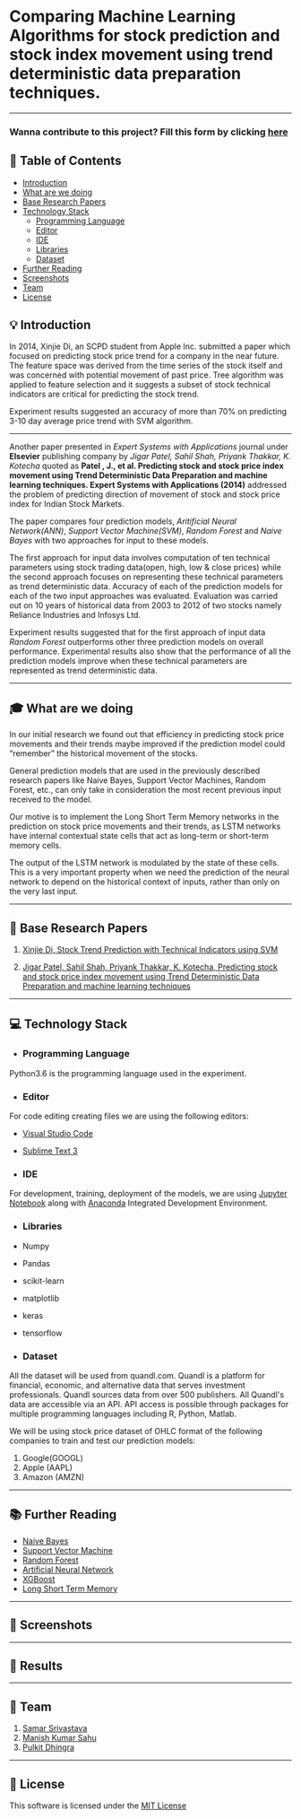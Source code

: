 # Comparing Machine Learning Algorithms for stock prediction and stock index movement using trend deterministic data preparation techniques.

---

### Wanna contribute to this project? Fill this form by clicking [here](https://goo.gl/forms/oSrfaoRh5A5RbhTB2)

## 🚩 Table of Contents
- [Introduction](#-introduction)
- [What are we doing](#what-are-we-doing)
- [Base Research Papers](#-base-research-papers)
- [Technology Stack](#-technology-stack)
	- [Programming Language](#programming-language)
    - [Editor](#editor)
    - [IDE](#ide)
    - [Libraries](#libraries)
    - [Dataset](#dataset)
- [Further Reading](#-further-reading)
- [Screenshots](#-screenshots)
- [Team](#-team)
- [License](#-license)


## 💡 Introduction
In 2014, Xinjie Di, an SCPD student from Apple Inc. submitted a paper which focused on predicting stock price trend for a company in the near future. The feature space was derived from the time series of the stock itself and was concerned with potential movement of past price. Tree algorithm was applied to feature selection and it suggests a subset of stock technical indicators are critical for predicting the stock trend.

Experiment results suggested an accuracy of more than 70% on predicting 3-10 day average price trend with SVM algorithm.

***

Another paper presented in *Expert Systems with Applications* journal under __Elsevier__ publishing company by *Jigar Patel, Sahil Shah, Priyank Thakkar, K. Kotecha* quoted as __Patel , J., et al. Predicting stock and stock price index movement using Trend Deterministic Data Preparation and machine
learning techniques. Expert Systems with Applications (2014)__ addressed the problem of predicting direction of movement of stock and stock price index for Indian Stock Markets.

The paper compares four prediction models, *Aritificial Neural Network(ANN)*, *Support Vector Machine(SVM)*, *Random Forest* and *Naive Bayes* with two approaches for input to these models.

The first approach for input data involves computation of ten technical parameters using stock trading data(open, high, low & close prices) while the second approach focuses on representing these technical parameters as trend deterministic data. Accuracy of each of the prediction models for each of the two input approaches was evaluated. Evaluation was carried out on 10 years of historical data from 2003 to 2012 of two stocks namely Reliance Industries and Infosys Ltd.

Experiment results suggested that for the first approach of input data *Random Forest* outperforms other three prediction models on overall performance. Experimental results also show that the performance of all the prediction models improve when these technical parameters are represented as trend deterministic data.

***

## 🎓 What are we doing

In our initial research we found out that efficiency in predicting stock price movements and their trends maybe improved if the prediction model could “remember” the historical movement of the stocks.

General prediction models that are used in the previously described research papers like Naive Bayes, Support Vector Machines, Random Forest, etc., can only take in consideration the most recent previous input received to the model.

Our motive is to implement the Long Short Term Memory networks in the prediction on stock price movements and their trends, as LSTM networks have  internal contextual state cells that act as long-term or short-term memory cells.

The output of the LSTM network is modulated by the state of these cells. This is a very important property when we need the prediction of the neural network to depend on the historical context of inputs, rather than only on the very last input.

***


## 📙 Base Research Papers

1. [Xinjie Di, Stock Trend Prediction with Technical Indicators using SVM](https://drive.google.com/file/d/16UR4ixLFIvLkimLu5G3Mc_jr3sDVa-0e/view?usp=sharing)

2. [Jigar Patel, Sahil Shah, Priyank Thakkar, K. Kotecha, Predicting stock and stock price index movement using Trend Deterministic Data Preparation and machine learning techniques](https://drive.google.com/file/d/1PJA8xqVKFXLMcQmhvBWS7Huw6ab-AX6h/view?usp=sharing)

***

## 💻 Technology Stack

* ### Programming Language

Python3.6 is the programming language used in the experiment.

* ### Editor

For code editing creating files we are using the following editors:
* [Visual Studio Code](https://code.visualstudio.com/)
* [Sublime Text 3](https://www.sublimetext.com/3)

* ### IDE

For development, training, deployment of the models, we are using [Jupyter Notebook](http://jupyter.org/) along with [Anaconda](https://www.anaconda.com/) Integrated Development Environment.

* ### Libraries

* Numpy
* Pandas
* scikit-learn
* matplotlib
* keras
* tensorflow

* ### Dataset

All the dataset will be used from quandl.com.
Quandl is a platform for financial, economic, and alternative data that serves investment professionals. Quandl sources data from over 500 publishers. All Quandl's data are accessible via an API. API access is possible through packages for multiple programming languages including R, Python, Matlab.

We will be using stock price dataset of OHLC format of the following companies to train and test our prediction models:

1. Google(GOOGL)
2. Apple (AAPL)
3. Amazon (AMZN)

***

## 📚 Further Reading

* [Naive Bayes](https://www.analyticsvidhya.com/blog/2017/09/naive-bayes-explained/)
* [Support Vector Machine](https://www.analyticsvidhya.com/blog/2017/09/understaing-support-vector-machine-example-code/)
* [Random Forest](https://www.analyticsvidhya.com/blog/2016/04/complete-tutorial-tree-based-modeling-scratch-in-python/)
* [Artificial Neural Network](https://www.analyticsvidhya.com/blog/2014/10/introduction-neural-network-simplified/)
* [XGBoost](https://machinelearningmastery.com/gentle-introduction-xgboost-applied-machine-learning/)
* [Long Short Term Memory](https://www.analyticsvidhya.com/blog/2017/12/fundamentals-of-deep-learning-introduction-to-lstm/)


***

## 🐾 Screenshots




***





## 🚀 Results









***




## 👫 Team
1. [Samar Srivastava](https://github.com/samacker77)
2. [Manish Kumar Sahu](https://github.com/onehungrybird)
3. [Pulkit Dhingra](https://github.com/pulkitd2699)


***


## 📜 License
This software is licensed under the [MIT License](https://github.com/AI-International-Group-4/Stock-Price-Prediction/blob/master/LICENSE) 
